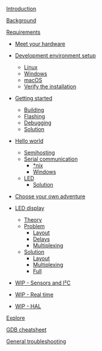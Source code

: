 [Introduction](README.md)

[Background](background/README.md)

[Requirements](requirements/README.md)

- [Meet your hardware](hardware/README.md)

- [Development environment setup](setup/README.md)
  - [Linux](setup/LINUX.md)
  - [Windows](setup/WINDOWS.md)
  - [macOS](setup/MACOS.md)
  - [Verify the installation](setup/VERIFY.md)

- [Getting started](getting-started/00.00.README.md)
  - [Building](getting-started/01.00.BUILD.md)
  - [Flashing](getting-started/02.00.FLASH.md)
  - [Debugging](getting-started/03.00.DEBUG.md)
  - [Solution](getting-started/04.00.SOLUTION.md)

- [Hello world](hello-world/00.00.README.md)
  - [Semihosting](hello-world/01.00.SEMIHOSTING.md)
  - [Serial communication](hello-world/02.00.UART.md)
    - [*nix](hello-world/02.01.NIX.md)
    - [Windows](hello-world/02.02.WINDOWS.md)
  - [LED](hello-world/03.00.LED.md)
    - [Solution](hello-world/03.01.SOLUTION.md)

- [Choose your own adventure](choice/00.00.README.md)

- [LED display](display/00.00.README.md)
  - [Theory](display/01.00.THEORY.md)
  - [Problem](display/02.00.PROBLEM.md)
    - [Layout](display/02.01.LAYOUT.md)
    - [Delays](display/02.02.DELAY.md)
    - [Multiplexing](display/02.03.MULT.md)
  - [Solution](display/03.00.SOLUTION.md)
    - [Layout](display/03.01.LAYOUT.md)
    - [Multiplexing](display/03.02.MULT.md)
    - [Full](display/03.03.FULL.md)

- [WIP - Sensors and I²C](sensors/00.00.README.md)

- [WIP - Real time](rtfm/00.00.README.md)

- [WIP - HAL](hal/00.00.README.md)
  <!-- - [Registers](hal/01.00.REGISTERS.md)
  - [Peripherals](hal/01.00.PERIPHERALS.md)
  - [Clocks and timers](hal/02.00.DELAY.md) -->

[Explore](appendix/explore.md)

[GDB cheatsheet](appendix/gdb.md)

[General troubleshooting](appendix/troubleshooting.md)

<!-- - [LED roulette](05-led-roulette/README.md)
    - [Build it](05-led-roulette/build-it.md)
    - [Flash it](05-led-roulette/flash-it.md)
    - [Debug it](05-led-roulette/debug-it.md)
    - [The `led` and `delay` abstractions](05-led-roulette/the-led-and-delay-abstractions.md)
    - [The challenge](05-led-roulette/the-challenge.md)
    - [My solution](05-led-roulette/my-solution.md) -->

<!-- - [Hello, world!](06-hello-world/README.md)
    - [`panic!`](06-hello-world/panic.md) -->
